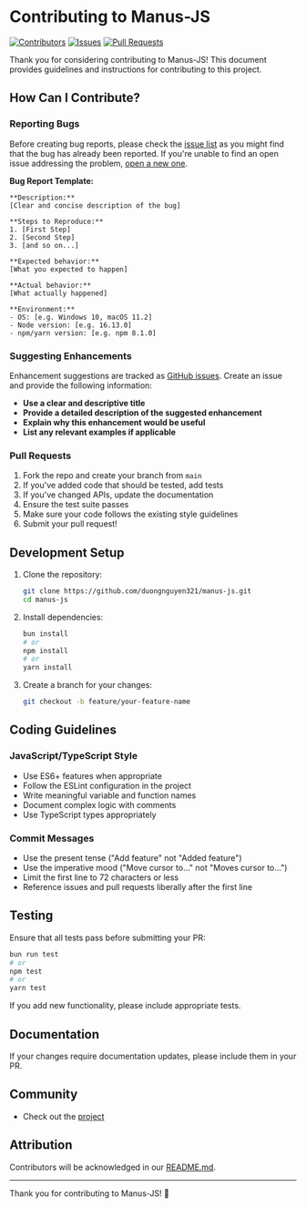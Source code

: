 # Contributing to Manus-JS

[![Contributors](https://img.shields.io/github/contributors/duongnguyen321/manus-js)](https://github.com/duongnguyen321/manus-js/graphs/contributors)
[![Issues](https://img.shields.io/github/issues/duongnguyen321/manus-js)](https://github.com/duongnguyen321/manus-js/issues)
[![Pull Requests](https://img.shields.io/github/issues-pr/duongnguyen321/manus-js)](https://github.com/duongnguyen321/manus-js/pulls)

Thank you for considering contributing to Manus-JS! This document provides guidelines and instructions for contributing to this project.

## How Can I Contribute?

### Reporting Bugs

Before creating bug reports, please check the [issue list](https://github.com/duongnguyen321/manus-js/issues) as you might find that the bug has already been reported. If you're unable to find an open issue addressing the problem, [open a new one](https://github.com/duongnguyen321/manus-js/issues/new).

**Bug Report Template:**
```
**Description:**
[Clear and concise description of the bug]

**Steps to Reproduce:**
1. [First Step]
2. [Second Step]
3. [and so on...]

**Expected behavior:**
[What you expected to happen]

**Actual behavior:**
[What actually happened]

**Environment:**
- OS: [e.g. Windows 10, macOS 11.2]
- Node version: [e.g. 16.13.0]
- npm/yarn version: [e.g. npm 8.1.0]
```

### Suggesting Enhancements

Enhancement suggestions are tracked as [GitHub issues](https://github.com/duongnguyen321/manus-js/issues). Create an issue and provide the following information:

- **Use a clear and descriptive title**
- **Provide a detailed description of the suggested enhancement**
- **Explain why this enhancement would be useful**
- **List any relevant examples if applicable**

### Pull Requests

1. Fork the repo and create your branch from `main`
2. If you've added code that should be tested, add tests
3. If you've changed APIs, update the documentation
4. Ensure the test suite passes
5. Make sure your code follows the existing style guidelines
6. Submit your pull request!

## Development Setup

1. Clone the repository:
   ```bash
   git clone https://github.com/duongnguyen321/manus-js.git
   cd manus-js
   ```

2. Install dependencies:
   ```bash
   bun install
   # or
   npm install
   # or
   yarn install
   ```

3. Create a branch for your changes:
   ```bash
   git checkout -b feature/your-feature-name
   ```

## Coding Guidelines

### JavaScript/TypeScript Style

- Use ES6+ features when appropriate
- Follow the ESLint configuration in the project
- Write meaningful variable and function names
- Document complex logic with comments
- Use TypeScript types appropriately

### Commit Messages

- Use the present tense ("Add feature" not "Added feature")
- Use the imperative mood ("Move cursor to..." not "Moves cursor to...")
- Limit the first line to 72 characters or less
- Reference issues and pull requests liberally after the first line

## Testing

Ensure that all tests pass before submitting your PR:

```bash
bun run test
# or
npm test
# or
yarn test
```

If you add new functionality, please include appropriate tests.

## Documentation

If your changes require documentation updates, please include them in your PR.

## Community

- Check out the [project](https://github.com/duongnguyen321/manus-js)

## Attribution

Contributors will be acknowledged in our [README.md](README.md).

---

Thank you for contributing to Manus-JS! 🚀 
